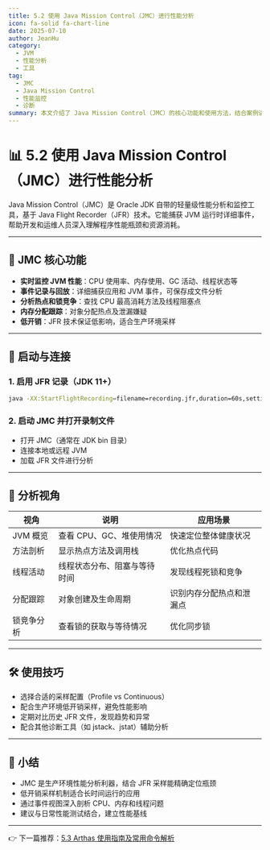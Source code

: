 ```yaml
---
title: 5.2 使用 Java Mission Control（JMC）进行性能分析
icon: fa-solid fa-chart-line
date: 2025-07-10
author: JeanHu
category:
  - JVM
  - 性能分析
  - 工具
tag:
  - JMC
  - Java Mission Control
  - 性能监控
  - 诊断
summary: 本文介绍了 Java Mission Control（JMC）的核心功能和使用方法，结合案例讲解如何通过 JMC 进行实时性能监控、事件分析与故障排查，提升 Java 应用的性能调优效率。
---
```


# 📊 5.2 使用 Java Mission Control（JMC）进行性能分析

Java Mission Control（JMC）是 Oracle JDK 自带的轻量级性能分析和监控工具，基于 Java Flight Recorder（JFR）技术。它能捕获 JVM 运行时详细事件，帮助开发和运维人员深入理解程序性能瓶颈和资源消耗。

------
<!-- more -->
## 🧰 JMC 核心功能

- **实时监控 JVM 性能**：CPU 使用率、内存使用、GC 活动、线程状态等
- **事件记录与回放**：详细捕获应用和 JVM 事件，可保存成文件分析
- **分析热点和锁竞争**：查找 CPU 最高消耗方法及线程阻塞点
- **内存分配跟踪**：对象分配热点及泄漏嫌疑
- **低开销**：JFR 技术保证低影响，适合生产环境采样

------

## 🚀 启动与连接

### 1. 启用 JFR 记录（JDK 11+）

```bash
java -XX:StartFlightRecording=filename=recording.jfr,duration=60s,settings=profile MyApp  
```

### 2. 启动 JMC 并打开录制文件

- 打开 JMC（通常在 JDK bin 目录）
- 连接本地或远程 JVM
- 加载 JFR 文件进行分析

------

## 🔎 分析视角

| 视角       | 说明                         | 应用场景                 |
| ---------- | ---------------------------- | ------------------------ |
| JVM 概览   | 查看 CPU、GC、堆使用情况     | 快速定位整体健康状况     |
| 方法剖析   | 显示热点方法及调用栈         | 优化热点代码             |
| 线程活动   | 线程状态分布、阻塞与等待时间 | 发现线程死锁和竞争       |
| 分配跟踪   | 对象创建及生命周期           | 识别内存分配热点和泄漏点 |
| 锁竞争分析 | 查看锁的获取与等待情况       | 优化同步锁               |

------

## 🛠 使用技巧

- 选择合适的采样配置（Profile vs Continuous）
- 配合生产环境低开销采样，避免性能影响
- 定期对比历史 JFR 文件，发现趋势和异常
- 配合其他诊断工具（如 jstack、jstat）辅助分析

------

## 📝 小结

- JMC 是生产环境性能分析利器，结合 JFR 采样能精确定位瓶颈
- 低开销采样机制适合长时间运行的应用
- 通过事件视图深入剖析 CPU、内存和线程问题
- 建议与日常性能测试结合，建立性能基线

------

👉 下一篇推荐：[5.3 Arthas 使用指南及常用命令解析](./5.3Arthas%20使用指南及常用命令解析.md)